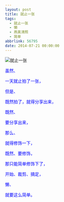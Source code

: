 ```yaml
---
layout: post
title: 就止一张
tags:
  - 就止一张
  - 懒
  - 燕美清照
  - 简单
abbrlink: 56795
date: 2014-07-21 00:00:00
---
```


<!-- build time:Sat Jun 23 2018 12:05:16 GMT+0800 (中国标准时间) -->

![就止一张](http://ww3.sinaimg.cn/large/4eed32f2jw1eikpmnqqc7j21kw15dk2w.jpg "就止一张")

<span style="color:#00f">虽然、</span>

<span style="color:#00f">一天就止拍了一张，</span>

<span style="color:#00f">但是、</span>

<span style="color:#00f">既然拍了，就得分享出来，</span>

<span style="color:#00f">既然、</span>

<span style="color:#00f">要分享出来，</span>

<span style="color:#00f">那么、</span>

<span style="color:#00f">就得修饰一下，</span>

<span style="color:#00f">既然、要修饰，</span>

<span style="color:#00f">那只能简单修饰下了，</span>

<span style="color:#00f">开始、裁剪、搞定，</span>

<span style="color:#00f">懒、</span>

<span style="color:#00f">就要这么简单。</span>
<!-- rebuild by neat -->